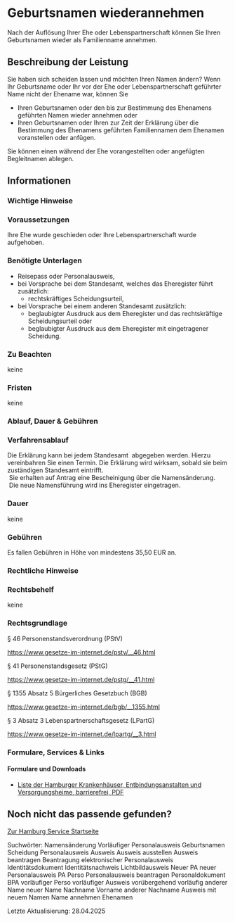 




Geburtsnamen wiederannehmen
===========================

Nach der Auflösung Ihrer Ehe oder Lebenspartnerschaft können Sie Ihren Geburtsnamen wieder als Familienname annehmen.

Beschreibung der Leistung
-------------------------

Sie haben sich scheiden lassen und möchten Ihren Namen ändern? Wenn Ihr Geburtsname oder Ihr vor der Ehe oder Lebenspartnerschaft geführter Name nicht der Ehename war, können Sie

* Ihren Geburtsnamen oder den bis zur Bestimmung des Ehenamens geführten Namen wieder annehmen oder
* Ihren Geburtsnamen oder Ihren zur Zeit der Erklärung über die Bestimmung des Ehenamens geführten Familiennamen dem Ehenamen voranstellen oder anfügen.

Sie können einen während der Ehe vorangestellten oder angefügten Begleitnamen ablegen.

Informationen
-------------

### Wichtige Hinweise

### Voraussetzungen

Ihre Ehe wurde geschieden oder Ihre Lebenspartnerschaft wurde aufgehoben.

### Benötigte Unterlagen

* Reisepass oder Personalausweis,
* bei Vorsprache bei dem Standesamt, welches das Eheregister führt zusätzlich:
  + rechtskräftiges Scheidungsurteil,
* bei Vorsprache bei einem anderen Standesamt zusätzlich:
  + beglaubigter Ausdruck aus dem Eheregister und das rechtskräftige Scheidungsurteil oder
  + beglaubigter Ausdruck aus dem Eheregister mit eingetragener Scheidung.

### Zu Beachten

keine

### Fristen

keine

### Ablauf, Dauer & Gebühren

### Verfahrensablauf

Die Erklärung kann bei jedem Standesamt  abgegeben werden. Hierzu vereinbahren Sie einen Termin. Die Erklärung wird wirksam, sobald sie beim zuständigen Standesamt eintrifft.  
 Sie erhalten auf Antrag eine Bescheinigung über die Namensänderung.  
 Die neue Namensführung wird ins Eheregister eingetragen.

### Dauer

keine

### Gebühren

Es fallen Gebühren in Höhe von mindestens 35,50 EUR an.

### Rechtliche Hinweise

### Rechtsbehelf

keine

### Rechtsgrundlage

§ 46 Personenstandsverordnung (PStV)  
  
<https://www.gesetze-im-internet.de/pstv/__46.html>  
  
  
  
§ 41 Personenstandsgesetz (PStG)  
  
<https://www.gesetze-im-internet.de/pstg/__41.html>  
  
  
  
§ 1355 Absatz 5 Bürgerliches Gesetzbuch (BGB)  
  
<https://www.gesetze-im-internet.de/bgb/__1355.html>  
  
  
  
§ 3 Absatz 3 Lebenspartnerschaftsgesetz (LPartG)  
  
<https://www.gesetze-im-internet.de/lpartg/__3.html>

### Formulare, Services & Links

#### Formulare und Downloads

* [Liste der Hamburger Krankenhäuser, Entbindungsanstalten und Versorgungsheime, barrierefrei, PDF](https://fhh1.hamburg.de/Dibis/form/pdf/Hamburger_Krankenhaeuser_Entbindungsanstalten_Versorgungsheime_barrierefrei.pdf)

Noch nicht das passende gefunden?
---------------------------------

 [Zur Hamburg Service Startseite](/service/)

Suchwörter: Namensänderung Vorläufiger Personalausweis Geburtsnamen Scheidung Personalausweis Ausweis Ausweis ausstellen Ausweis beantragen Beantragung elektronischer Personalausweis Identitätsdokument Identitätsnachweis Lichtbildausweis Neuer PA neuer Personalausweis PA Perso Personalausweis beantragen Personaldokument BPA vorläufiger Perso vorläufiger Ausweis vorübergehend vorläufig anderer Name neuer Name Nachname Vorname anderer Nachname Ausweis mit neuem Namen Name annehmen Ehenamen

Letzte Aktualisierung: 28.04.2025

